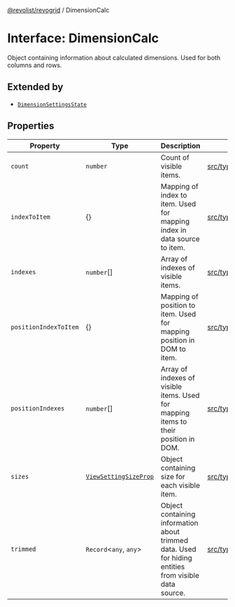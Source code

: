 [@revolist/revogrid](README.md) / DimensionCalc

# Interface: DimensionCalc

Object containing information about calculated dimensions.
Used for both columns and rows.

## Extended by

- [`DimensionSettingsState`](Interface.DimensionSettingsState.md)

## Properties

| Property | Type | Description | Defined in |
| ------ | ------ | ------ | ------ |
| `count` | `number` | Count of visible items. | [src/types/interfaces.ts:580](https://github.com/revolist/revogrid/blob/aad859c5867a15f34f8919817adea85dcff4ee63/src/types/interfaces.ts#L580) |
| `indexToItem` | \{\} | Mapping of index to item. Used for mapping index in data source to item. | [src/types/interfaces.ts:603](https://github.com/revolist/revogrid/blob/aad859c5867a15f34f8919817adea85dcff4ee63/src/types/interfaces.ts#L603) |
| `indexes` | `number`[] | Array of indexes of visible items. | [src/types/interfaces.ts:575](https://github.com/revolist/revogrid/blob/aad859c5867a15f34f8919817adea85dcff4ee63/src/types/interfaces.ts#L575) |
| `positionIndexToItem` | \{\} | Mapping of position to item. Used for mapping position in DOM to item. | [src/types/interfaces.ts:592](https://github.com/revolist/revogrid/blob/aad859c5867a15f34f8919817adea85dcff4ee63/src/types/interfaces.ts#L592) |
| `positionIndexes` | `number`[] | Array of indexes of visible items. Used for mapping items to their position in DOM. | [src/types/interfaces.ts:586](https://github.com/revolist/revogrid/blob/aad859c5867a15f34f8919817adea85dcff4ee63/src/types/interfaces.ts#L586) |
| `sizes` | [`ViewSettingSizeProp`](TypeAlias.ViewSettingSizeProp.md) | Object containing size for each visible item. | [src/types/interfaces.ts:619](https://github.com/revolist/revogrid/blob/aad859c5867a15f34f8919817adea85dcff4ee63/src/types/interfaces.ts#L619) |
| `trimmed` | `Record`\<`any`, `any`\> | Object containing information about trimmed data. Used for hiding entities from visible data source. | [src/types/interfaces.ts:614](https://github.com/revolist/revogrid/blob/aad859c5867a15f34f8919817adea85dcff4ee63/src/types/interfaces.ts#L614) |
